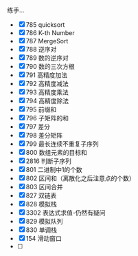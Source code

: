 练手...

- [x] 785 quicksort
- [x] 786 K-th Number
- [x] 787 MergeSort
- [x] 788 逆序对
- [x] 789 数的逆序对
- [x] 790 数的三次方根
- [x] 791 高精度加法
- [x] 792 高精度减法
- [x] 793 高精度乘法
- [x] 794 高精度除法
- [x] 795 前缀和
- [x] 796 子矩阵的和
- [x] 797 差分
- [x] 798 差分矩阵
- [x] 799 最长连续不重复子序列
- [x] 800 数组元素的目标和
- [x] 2816 判断子序列
- [x] 801 二进制中1的个数
- [x] 802 区间和（离散化之后注意点的个数）
- [x] 803 区间合并
- [x] 827 双链表
- [x] 828 模拟栈
- [x] 3302 表达式求值-仍然有疑问
- [x] 829 模拟队列
- [x] 830 单调栈
- [x] 154 滑动窗口
- [ ] 